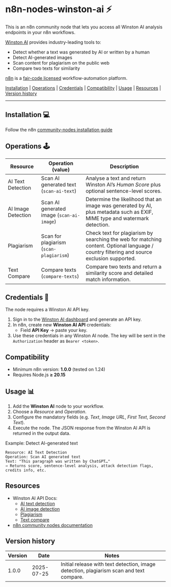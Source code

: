 # n8n-nodes-winston-ai ⚡️

This is an n8n community node that lets you access all Winston AI analysis endpoints in your n8n workflows.

[Winston AI](https://gowinston.ai/) provides industry-leading tools to:

* Detect whether a text was generated by AI or written by a human
* Detect AI-generated images
* Scan content for plagiarism on the public web
* Compare two texts for similarity

[n8n](https://n8n.io/) is a [fair-code licensed](https://docs.n8n.io/reference/license/) workflow-automation platform.

[Installation](#installation)  |  [Operations](#operations)  |  [Credentials](#credentials)  |  [Compatibility](#compatibility)  |  [Usage](#usage)  |  [Resources](#resources)  |  [Version history](#version-history)

---

## Installation 💻

Follow the n8n [community-nodes installation guide](https://docs.n8n.io/integrations/community-nodes/installation/)


## Operations 🕹️

| Resource           | Operation (value)      | Description |
|--------------------|------------------------|-------------|
| AI Text Detection  | Scan AI generated text (`scan-ai-text`) | Analyse a text and return Winston AI’s *Human Score* plus optional sentence-level scores. |
| AI Image Detection | Scan AI generated image (`scan-ai-image`) | Determine the likelihood that an image was generated by AI, plus metadata such as EXIF, MIME type and watermark detection. |
| Plagiarism         | Scan for plagiarism (`scan-plagiarism`) | Check text for plagiarism by searching the web for matching content. Optional language / country filtering and source exclusion supported. |
| Text Compare       | Compare texts (`compare-texts`) | Compare two texts and return a similarity score and detailed match information. |

## Credentials 🔐

The node requires a Winston AI API key.

1. Sign in to the [Winston AI dashboard](https://dev.gowinston.ai/) and generate an API key.
2. In n8n, create new **Winston AI API** credentials:
   * Field **API Key** → paste your key.
3. Use these credentials in any Winston AI node. The key will be sent in the `Authorization` header as `Bearer <token>`.

## Compatibility

* Minimum n8n version: **1.0.0** (tested on 1.24)
* Requires Node.js **≥ 20.15**

## Usage 📊

1. Add the **Winston AI** node to your workflow.
2. Choose a *Resource* and *Operation*.
3. Configure the mandatory fields (e.g. *Text*, *Image URL*, *First Text*, *Second Text*).
4. Execute the node. The JSON response from the Winston AI API is returned in the output data.

Example: Detect AI-generated text
```text
Resource: AI Text Detection
Operation: Scan AI generated text
Text: "This paragraph was written by ChatGPT…"
→ Returns score, sentence-level analysis, attack detection flags, credits info, etc.
```

## Resources

* Winston AI API Docs: 
  * [AI text detection](https://docs.gowinston.ai/api-reference/v2/ai-content-detection/post)
  * [AI image detection](https://docs.gowinston.ai/api-reference/v2/image-detection/post)
  * [Plagiarism](https://docs.gowinston.ai/api-reference/v2/plagiarism/post)
  * [Text compare](https://docs.gowinston.ai/api-reference/v2/text-compare/post)
* [n8n community nodes documentation](https://docs.n8n.io/integrations/#community-nodes)

## Version history

| Version | Date       | Notes |
|---------|------------|-------|
| 1.0.0   | 2025-07-25 | Initial release with text detection, image detection, plagiarism scan and text compare. |
